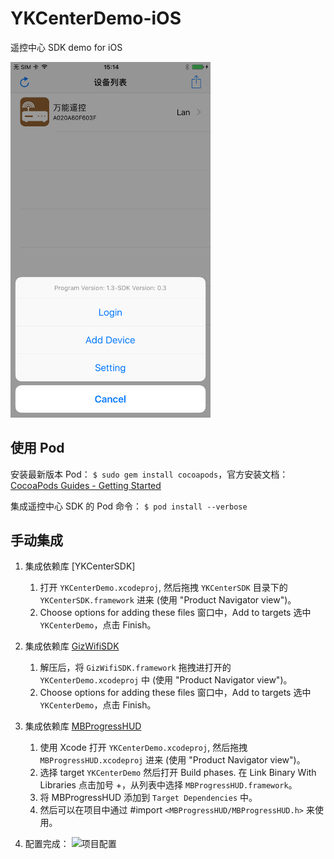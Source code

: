 # YKCenterDemo-iOS
遥控中心 SDK demo for iOS

<img src="/Screenshot/screenshot_1.PNG" width="320">

## 使用 Pod
安装最新版本 Pod：
```$ sudo gem install cocoapods```，官方安装文档：[CocoaPods Guides - Getting Started](https://guides.cocoapods.org/using/getting-started.html#getting-started)

集成遥控中心 SDK 的 Pod 命令：
```$ pod install --verbose```

## 手动集成

1. 集成依赖库 [YKCenterSDK]
   1. 打开 `YKCenterDemo.xcodeproj`, 然后拖拽 `YKCenterSDK` 目录下的 `YKCenterSDK.framework` 进来 (使用 "Product Navigator view")。
   2. Choose options for adding these files 窗口中，Add to targets 选中 `YKCenterDemo`，点击 Finish。

2. 集成依赖库 [GizWifiSDK](http://gizwits.oss.aliyuncs.com/sdk/GizWifiSDK-iOS-2.06.06.1.zip)
   1. 解压后，将 `GizWifiSDK.framework` 拖拽进打开的 `YKCenterDemo.xcodeproj` 中 (使用 "Product Navigator view")。
   2. Choose options for adding these files 窗口中，Add to targets 选中 `YKCenterDemo`，点击 Finish。

3. 集成依赖库 [MBProgressHUD](https://github.com/matej/MBProgressHUD/archive/master.zip)
   1. 使用 Xcode 打开 `YKCenterDemo.xcodeproj`, 然后拖拽 `MBProgressHUD.xcodeproj` 进来 (使用 "Product Navigator view")。
   2. 选择 target `YKCenterDemo` 然后打开 Build phases. 在 Link Binary With Libraries 点击加号 +，从列表中选择 `MBProgressHUD.framework`。
   3. 将 MBProgressHUD 添加到 `Target Dependencies` 中。
   4. 然后可以在项目中通过 #import `<MBProgressHUD/MBProgressHUD.h>` 来使用。

4. 配置完成：
![项目配置](/Screenshot/project_settings.png)
